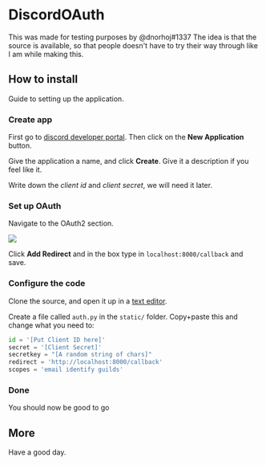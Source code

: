 # DiscordOAuth
This was made for testing purposes by @dnorhoj#1337
The idea is that the source is available, so that people doesn't have to try their way through like I am while making this.

## How to install
Guide to setting up the application.

### Create app
First go to [discord developer portal](https://discordapp.com/developers/applications).
Then click on the **New Application** button.

Give the application a name, and click **Create**.
Give it a description if you feel like it.

Write down the *client id* and *client secret*, we will need it later.

### Set up OAuth
Navigate to the OAuth2 section.

![](https://i.imgur.com/dcQ1JUR.png)

Click **Add Redirect** and in the box type in `localhost:8000/callback` and save.

### Configure the code
Clone the source, and open it up in a [text editor](https://code.visualstudio.com/).

Create a file called `auth.py` in the `static/` folder.
Copy+paste this and change what you need to:

```py
id = '[Put Client ID here]'
secret = '[Client Secret]'
secretkey = "[A random string of chars]"
redirect = 'http://localhost:8000/callback'
scopes = 'email identify guilds'
```

### Done
You should now be good to go

## More
Have a good day.

